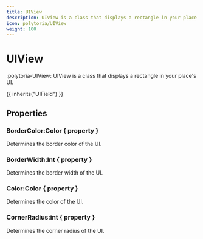 ```yaml
---
title: UIView
description: UIView is a class that displays a rectangle in your place's UI.
icon: polytoria/UIView
weight: 100
---
```


# UIView

:polytoria-UIView: UIView is a class that displays a rectangle in your place's UI.

{{ inherits("UIField") }}

## Properties

### BorderColor:Color { property }

Determines the border color of the UI.

### BorderWidth:Int { property }

Determines the border width of the UI.

### Color:Color { property }

Determines the color of the UI.

### CornerRadius:int { property }

Determines the corner radius of the UI.

